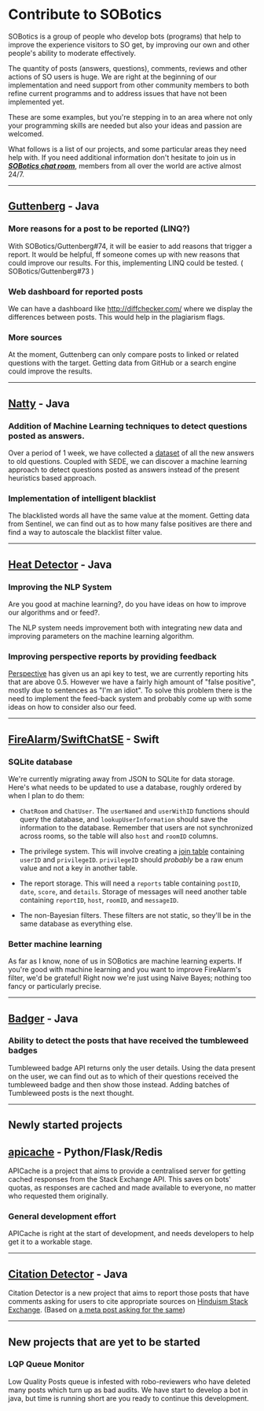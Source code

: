 # Contribute to SOBotics



SOBotics is a group of people who develop bots (programs) that help to improve the experience visitors to SO get, by improving our own and other people's ability to moderate effectively.

The quantity of posts (answers, questions), comments, reviews and other actions of SO users is huge. We are right at the beginning of our implementation and need support from other community members to both refine current programms and to address issues that have not been implemented yet.

These are some examples, but you're stepping in to an area where not only your programming skills are needed but also your ideas and passion are welcomed.

What follows is a list of our projects, and some particular areas they need help with. If you need additional information don't hesitate to join us in [***SOBotics chat room***](https://chat.stackoverflow.com/rooms/111347/sobotics), members from all over the world are active almost 24/7.

----------

## [Guttenberg](https://github.com/SOBotics/Guttenberg) - Java

### More reasons for a post to be reported (LINQ?)

With SOBotics/Guttenberg#74, it will be easier to add reasons that trigger a report.
It would be helpful, ff someone comes up with new reasons that could improve our results. For this, implementing LINQ could be tested. ( SOBotics/Guttenberg#73 )

### Web dashboard for reported posts

We can have a dashboard like http://diffchecker.com/ where we display the differences between posts. This would help in the plagiarism flags. 

### More sources

At the moment, Guttenberg can only compare posts to linked or related questions with the target. Getting data from GitHub or a search engine could improve the results.

----------------------------

## [Natty](https://github.com/SOBotics/Natty) - Java

### Addition of Machine Learning techniques to detect questions posted as answers. 

Over a period of 1 week, we have collected a [dataset](http://51.254.218.90:8000/vowpalData.txt) of all the new answers to old questions. Coupled with SEDE, we can discover a machine learning approach to detect questions posted as answers instead of the present heuristics based approach. 

### Implementation of intelligent blacklist

The blacklisted words all have the same value at the moment. Getting data from Sentinel, we can find out as to how many false positives are there and find a way to autoscale the blacklist filter value. 

----------------------------

## [Heat Detector](https://github.com/SOBotics/SOCVFinder) - Java

### Improving the NLP System

Are you good at machine learning?, do you have ideas on how to improve our algorithms and or feed?. 

The NLP system needs improvement both with integrating new data and improving parameters on the machine learning algorithm.


### Improving perspective reports by providing feedback

[Perspective](https://www.perspectiveapi.com/)  has given us an api key to test, we are currently reporting hits that are above 0.5. However we have a fairly high amount of "false positive", mostly due to sentences as "I'm an idiot". To solve this problem there is the need to implement the feed-back system and probably come up with some ideas on how to consider also our feed.

------------------------

## [FireAlarm](https://github.com/SOBotics/FireAlarm)/[SwiftChatSE](https://github.com/SOBotics/SwiftChatSE) - Swift

### SQLite database

We're currently migrating away from JSON to SQLite for data storage.  Here's what needs to be updated to use a database, roughly ordered by when I plan to do them:

- `ChatRoom` and `ChatUser`.  The `userNamed` and `userWithID` functions should query the database, and `lookupUserInformation` should save the information to the database.  Remember that users are not synchronized across rooms, so the table will also `host` and `roomID` columns.

- The privilege system.  This will involve creating a [join table](https://en.wikipedia.org/wiki/Associative_entity) containing `userID` and `privilegeID`.  `privilegeID` should *probably* be a raw enum value and not a key in another table.

- The report storage.  This will need a `reports` table containing `postID`, `date`, `score`, and `details`.  Storage of messages will need another table containing `reportID`, `host`, `roomID`, and `messageID`.

- The non-Bayesian filters.  These filters are not static, so they'll be in the same database as everything else.

### Better machine learning

As far as I know, none of us in SOBotics are machine learning experts.  If you're good with machine learning and you want to improve FireAlarm's filter, we'd be grateful!  Right now we're just using Naive Bayes; nothing too fancy or particularly precise.

------------------------

## [Badger](https://github.com/SOBotics/Badger) - Java

### Ability to detect the posts that have received the tumbleweed badges

Tumbleweed badge API returns only the user details. Using the data present on the user, we can find out as to which of their questions received the tumbleweed badge and then show those instead. Adding batches of Tumbleweed posts is the next thought.  

------------------------

## Newly started projects

## [apicache](https://github.com/SOBotics/apicache) - Python/Flask/Redis

APICache is a project that aims to provide a centralised server for getting cached responses from the Stack Exchange API. This saves on bots' quotas, as responses are cached and made available to everyone, no matter who requested them originally.

### General development effort
APICache is right at the start of development, and needs developers to help get it to a workable stage.

------------------------

## [Citation Detector](https://github.com/SOBotics/Citation-Detector) - Java

Citation Detector is a new project that aims to report those posts that have comments asking for users to cite appropriate sources on [Hinduism Stack Exchange](https://hinduism.stackexchange.com). (Based on [a meta post asking for the same](https://hinduism.meta.stackexchange.com/q/803/277))

------------------------

## New projects that are yet to be started

### LQP Queue Monitor

Low Quality Posts queue is infested with robo-reviewers who have deleted many posts which turn up as bad audits. We have start to develop a bot in java, but time is running short are you ready to continue this development.
